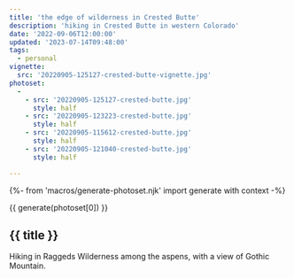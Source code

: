 ```yaml
---
title: 'the edge of wilderness in Crested Butte'
description: 'hiking in Crested Butte in western Colorado'
date: '2022-09-06T12:00:00'
updated: '2023-07-14T09:48:00'
tags:
  - personal
vignette:
  src: '20220905-125127-crested-butte-vignette.jpg'
photoset:
  - 
    - src: '20220905-125127-crested-butte.jpg'
      style: half
    - src: '20220905-123223-crested-butte.jpg'
      style: half
    - src: '20220905-115612-crested-butte.jpg'
      style: half
    - src: '20220905-121040-crested-butte.jpg'
      style: half

---
```


{%- from 'macros/generate-photoset.njk' import generate with context -%}

{{ generate(photoset[0]) }}

## {{ title }}

Hiking in Raggeds Wilderness among the aspens, with a view of Gothic Mountain.